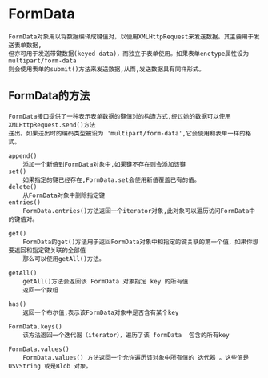 
# FormData

    FormData对象用以将数据编译成键值对，以便用XMLHttpRequest来发送数据。其主要用于发送表单数据,
    但亦可用于发送带键数据(keyed data)，而独立于表单使用。如果表单enctype属性设为multipart/form-data
    则会使用表单的submit()方法来发送数据,从而,发送数据具有同样形式。
    
## FormData的方法

    FormData接口提供了一种表示表单数据的键值对的构造方式,经过她的数据可以使用XMLHttpRequest.send()方法
    送出。如果送出时的编码类型被设为 'multipart/form-data',它会使用和表单一样的格式。
    
    append()
        添加一个新值到FormData对象中,如果键不存在则会添加该键
    set()
        如果指定的键已经存在,FormData.set会使用新值覆盖已有的值。
    delete()
        从FormData对象中删除指定键
    entries()
        FormData.entries()方法返回一个iterator对象,此对象可以遍历访问FormData中的键值对。
        
    get()
        FormData的get()方法用于返回FormData对象中和指定的键关联的第一个值，如果你想要返回和指定键关联的全部值
        那么可以使用getAll()方法。
        
    getAll()
        getAll()方法会返回该 FormData 对象指定 key 的所有值
        返回一个数组
        
    has()
        返回一个布尔值,表示该FormData对象中是否含有某个key
        
    FormData.keys() 
        该方法返回一个迭代器（iterator），遍历了该 formData  包含的所有key 
    
    FormData.values()
        FormData.values() 方法返回一个允许遍历该对象中所有值的 迭代器 。这些值是 USVString 或是Blob 对象。